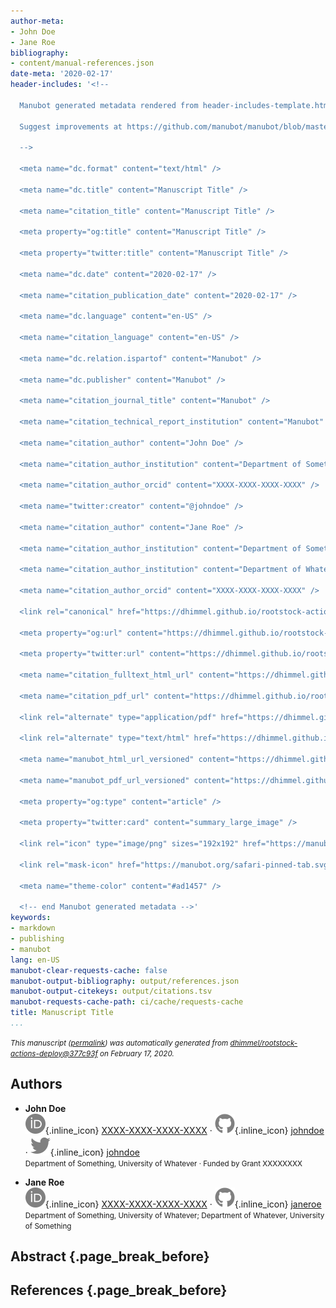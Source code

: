 ```yaml
---
author-meta:
- John Doe
- Jane Roe
bibliography:
- content/manual-references.json
date-meta: '2020-02-17'
header-includes: '<!--

  Manubot generated metadata rendered from header-includes-template.html.

  Suggest improvements at https://github.com/manubot/manubot/blob/master/manubot/process/header-includes-template.html

  -->

  <meta name="dc.format" content="text/html" />

  <meta name="dc.title" content="Manuscript Title" />

  <meta name="citation_title" content="Manuscript Title" />

  <meta property="og:title" content="Manuscript Title" />

  <meta property="twitter:title" content="Manuscript Title" />

  <meta name="dc.date" content="2020-02-17" />

  <meta name="citation_publication_date" content="2020-02-17" />

  <meta name="dc.language" content="en-US" />

  <meta name="citation_language" content="en-US" />

  <meta name="dc.relation.ispartof" content="Manubot" />

  <meta name="dc.publisher" content="Manubot" />

  <meta name="citation_journal_title" content="Manubot" />

  <meta name="citation_technical_report_institution" content="Manubot" />

  <meta name="citation_author" content="John Doe" />

  <meta name="citation_author_institution" content="Department of Something, University of Whatever" />

  <meta name="citation_author_orcid" content="XXXX-XXXX-XXXX-XXXX" />

  <meta name="twitter:creator" content="@johndoe" />

  <meta name="citation_author" content="Jane Roe" />

  <meta name="citation_author_institution" content="Department of Something, University of Whatever" />

  <meta name="citation_author_institution" content="Department of Whatever, University of Something" />

  <meta name="citation_author_orcid" content="XXXX-XXXX-XXXX-XXXX" />

  <link rel="canonical" href="https://dhimmel.github.io/rootstock-actions-deploy/" />

  <meta property="og:url" content="https://dhimmel.github.io/rootstock-actions-deploy/" />

  <meta property="twitter:url" content="https://dhimmel.github.io/rootstock-actions-deploy/" />

  <meta name="citation_fulltext_html_url" content="https://dhimmel.github.io/rootstock-actions-deploy/" />

  <meta name="citation_pdf_url" content="https://dhimmel.github.io/rootstock-actions-deploy/manuscript.pdf" />

  <link rel="alternate" type="application/pdf" href="https://dhimmel.github.io/rootstock-actions-deploy/manuscript.pdf" />

  <link rel="alternate" type="text/html" href="https://dhimmel.github.io/rootstock-actions-deploy/v/377c93ffc79222c386af19735ed5101b22546513/" />

  <meta name="manubot_html_url_versioned" content="https://dhimmel.github.io/rootstock-actions-deploy/v/377c93ffc79222c386af19735ed5101b22546513/" />

  <meta name="manubot_pdf_url_versioned" content="https://dhimmel.github.io/rootstock-actions-deploy/v/377c93ffc79222c386af19735ed5101b22546513/manuscript.pdf" />

  <meta property="og:type" content="article" />

  <meta property="twitter:card" content="summary_large_image" />

  <link rel="icon" type="image/png" sizes="192x192" href="https://manubot.org/favicon-192x192.png" />

  <link rel="mask-icon" href="https://manubot.org/safari-pinned-tab.svg" color="#ad1457" />

  <meta name="theme-color" content="#ad1457" />

  <!-- end Manubot generated metadata -->'
keywords:
- markdown
- publishing
- manubot
lang: en-US
manubot-clear-requests-cache: false
manubot-output-bibliography: output/references.json
manubot-output-citekeys: output/citations.tsv
manubot-requests-cache-path: ci/cache/requests-cache
title: Manuscript Title
...
```







<small><em>
This manuscript
([permalink](https://dhimmel.github.io/rootstock-actions-deploy/v/377c93ffc79222c386af19735ed5101b22546513/))
was automatically generated
from [dhimmel/rootstock-actions-deploy@377c93f](https://github.com/dhimmel/rootstock-actions-deploy/tree/377c93ffc79222c386af19735ed5101b22546513)
on February 17, 2020.
</em></small>

## Authors



+ **John Doe**<br>
    ![ORCID icon](images/orcid.svg){.inline_icon}
    [XXXX-XXXX-XXXX-XXXX](https://orcid.org/XXXX-XXXX-XXXX-XXXX)
    · ![GitHub icon](images/github.svg){.inline_icon}
    [johndoe](https://github.com/johndoe)
    · ![Twitter icon](images/twitter.svg){.inline_icon}
    [johndoe](https://twitter.com/johndoe)<br>
  <small>
     Department of Something, University of Whatever
     · Funded by Grant XXXXXXXX
  </small>

+ **Jane Roe**<br>
    ![ORCID icon](images/orcid.svg){.inline_icon}
    [XXXX-XXXX-XXXX-XXXX](https://orcid.org/XXXX-XXXX-XXXX-XXXX)
    · ![GitHub icon](images/github.svg){.inline_icon}
    [janeroe](https://github.com/janeroe)<br>
  <small>
     Department of Something, University of Whatever; Department of Whatever, University of Something
  </small>



## Abstract {.page_break_before}




## References {.page_break_before}

<!-- Explicitly insert bibliography here -->
<div id="refs"></div>

